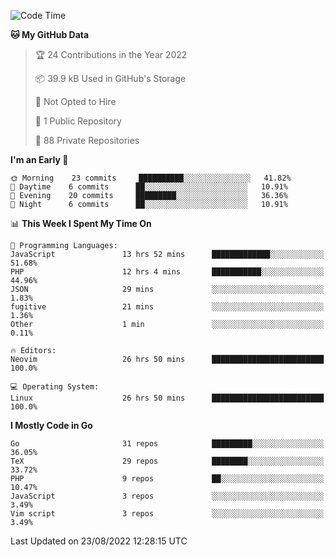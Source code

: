 
<!--START_SECTION:waka-->
![Code Time](http://img.shields.io/badge/Code%20Time-2%2C443%20hrs%2013%20mins-blue)

**🐱 My GitHub Data** 

> 🏆 24 Contributions in the Year 2022
 > 
> 📦 39.9 kB Used in GitHub's Storage 
 > 
> 🚫 Not Opted to Hire
 > 
> 📜 1 Public Repository 
 > 
> 🔑 88 Private Repositories  
 > 
**I'm an Early 🐤** 

```text
🌞 Morning    23 commits     ██████████░░░░░░░░░░░░░░░   41.82% 
🌆 Daytime    6 commits      ██░░░░░░░░░░░░░░░░░░░░░░░   10.91% 
🌃 Evening    20 commits     █████████░░░░░░░░░░░░░░░░   36.36% 
🌙 Night      6 commits      ██░░░░░░░░░░░░░░░░░░░░░░░   10.91%

```


📊 **This Week I Spent My Time On** 

```text
💬 Programming Languages: 
JavaScript               13 hrs 52 mins      █████████████░░░░░░░░░░░░   51.68% 
PHP                      12 hrs 4 mins       ███████████░░░░░░░░░░░░░░   44.96% 
JSON                     29 mins             ░░░░░░░░░░░░░░░░░░░░░░░░░   1.83% 
fugitive                 21 mins             ░░░░░░░░░░░░░░░░░░░░░░░░░   1.36% 
Other                    1 min               ░░░░░░░░░░░░░░░░░░░░░░░░░   0.11%

🔥 Editors: 
Neovim                   26 hrs 50 mins      █████████████████████████   100.0%

💻 Operating System: 
Linux                    26 hrs 50 mins      █████████████████████████   100.0%

```

**I Mostly Code in Go** 

```text
Go                       31 repos            █████████░░░░░░░░░░░░░░░░   36.05% 
TeX                      29 repos            ████████░░░░░░░░░░░░░░░░░   33.72% 
PHP                      9 repos             ██░░░░░░░░░░░░░░░░░░░░░░░   10.47% 
JavaScript               3 repos             ░░░░░░░░░░░░░░░░░░░░░░░░░   3.49% 
Vim script               3 repos             ░░░░░░░░░░░░░░░░░░░░░░░░░   3.49%

```



 Last Updated on 23/08/2022 12:28:15 UTC
<!--END_SECTION:waka-->
